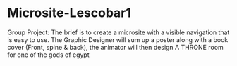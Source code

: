 # Microsite-Lescobar1
Group Project:
The brief is to create a microsite with a visible navigation that is easy to use. The Graphic Designer will sum up a poster along with a book cover (Front, spine & back), the animator will then design A THRONE room for one of the gods of egypt 

